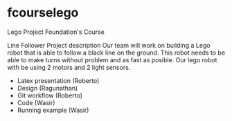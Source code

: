 # fcourselego
Lego Project Foundation's Course

Line Follower
Project description
Our team will work on building a Lego robot that is able to follow a black line on the ground. This robot needs to be able to make turns without problem and as fast as posible. Our lego robot with be using 2 motors and 2 light sensors. 

- Latex presentation (Roberto)
- Design (Ragunathan)
- Git workflow (Roberto)
- Code (Wasir)
- Running example (Wasir)
